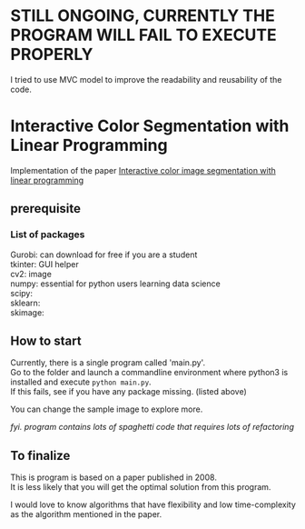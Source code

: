 # STILL ONGOING, CURRENTLY THE PROGRAM WILL FAIL TO EXECUTE PROPERLY 
I tried to use MVC model to improve the readability and reusability of the code.<br>

# Interactive Color Segmentation with Linear Programming
Implementation of the paper [Interactive color image segmentation with linear programming](https://link.springer.com/article/10.1007/s00138-008-0171-x) 

## prerequisite
### List of packages
Gurobi: can download for free if you are a student <br>
tkinter: GUI helper<br>
cv2: image <br>
numpy: essential for python users learning data science <br>
scipy:  <br>
sklearn: <br>
skimage: <br>

## How to start
Currently, there is a single program called 'main.py'.<br>
Go to the folder and launch a commandline environment where python3 is installed and execute `python main.py`.<br>
If this fails, see if you have any package missing. (listed above) <br>

You can change the sample image to explore more. <br>

*fyi. program contains lots of spaghetti code that requires lots of refactoring*

## To finalize
This is program is based on a paper published in 2008. <br>
It is less likely that you will get the optimal solution from this program. <br>

I would love to know algorithms that have flexibility and low time-complexity as the algorithm mentioned in the paper.
